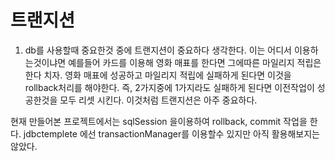 # 트랜지션
1. db를 사용할때 중요한것 중에 트랜지션이 중요하다 생각한다. 이는 어디서 이용하는것이냐면 예를들어 카드를 이용해 영화 매표를 한다면 그에따른 마일리지 적립은 한다 치자. 영화 매표에 성공하고 마일리지 적립에 실패하게 된다면 이것을 rollback처리를 해야한다. 즉, 2가지중에 1가지라도 실패하게 된다면 이전작업이 성공한것을 모두 리셋 시킨다.
이것처럼 트랜지션은 아주 중요하다.

현재 만들어본 프로젝트에서는 sqlSession 을이용하여 rollback, commit 작업을 한다.
jdbctemplete 에선 transactionManager를 이용할수 있지만 아직 활용해보지는 않았다.
